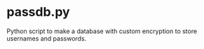 passdb.py
=========

Python script to make a database with custom encryption to store usernames and passwords. 
